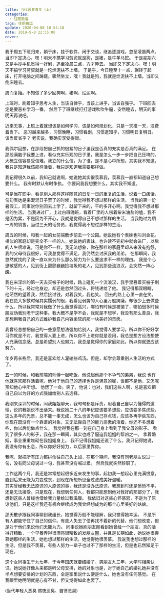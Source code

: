 ```yaml
---
title: 当代恶臭青年（上）
categories:
  - 往期搬运
tags: 往期搬运
update: 2020-04-08 10:54:18
date: 2019-9-8 22:55:00
cover:
---
```


我于周五下班归来，躺于床，挂于软件，闲于交谈，继追逐游戏，忽至凌晨两点。
当即下定决心，嘿！明天不搞学习劳资就是狗，是猪，是牛羊马蛇。  于是星期六又是手抄手机觅得一好剧，追至凌晨三点，方才睡去。
当即又下定决心，嘿！明天不搞学习劳资就是一坨烂泥扶不上墙。
于是乎，今日睡至十一点，辗转于起床，打开电脑之间踌躇。骤然坐立，嘿！我就是狗，我就是烂泥扶不上墙。当即又倒床睡去。

周而复始。不知做了多少回狗啊，猪啊，烂泥啊。  

上班时，刷着知乎思考人生，当该自律乎，当该上进乎，当该自强乎。 下班回去定是要恶补学习一番。 然后下了班继续打打游戏吹吹牛逼，安然睡去，明天的事明天再说吧。

近来无事，上班上着就想该是如何学习，该是如何规划化，只是一天推一天，浪费着当下。
恶习越来越多，习惯晚睡，习惯看剧，习惯逛知乎，习惯明日复明日。 该当反省乎？ 老实说，我确实享受得很。

我偶尔回想，在那段把自己抓的很紧的日子里我是否真的充实是否真的满足。 在那段满脑子我要上进，看似充实乐观的日子里，我是怎么一步一步把自己压垮的。 
大概立信容易受信难。我立的什么信，为了谁，是不是心中所想，其实我不知道，我只是知道我该那样活着，我只是知道我需要那样做。

我记得很久以前，我知己就说啊，她说她其实很羡慕我，羡慕我一直都知道自己想要什么。 我有时默认有时争执。
你要问我我想要什么，其实我不知道。

可是当在职中，看见别人那样这样随意的日复一日的重复的生活，说着一口痞话，句句表达是来混混日子罢了的时候，我觉得我不想过那样的生活。
当我的第一份暑假工，同事说你别回去上学了，就留下来的，干的多开心啊。我觉得我不想过那样的生活。
当我进过厂，上过白班晚班，看着厂里的人唠着柴米油盐的嗑，我不是因为累，不是因为不开心，我就是觉得自己不想过那样的生活。
当我跑过为期一周的销售，当过三天的话务员，我觉得我不想过那样的生活。

周五的时候，和我一起的女前端散步前去一个公园。她说她有个表妹也叫刘金花。 相似的家庭却是完全不一样的人，她说她的表妹，也许读不完初中就会进厂，以后的人生很难说，可是你不一样，我无法想象，你在那样的家庭里却从来没有抱怨，我的父母待我很好，可我总觉得不满足，我仍然会讨厌我的弟弟。    在那瞬间，我忽然就找的了我一直以来为什么那么努力为什么要追求不一样的理由。
我是个心思敏感的人，见到街上颤颤巍巍捡垃圾的老人，见到那些流浪汉，会突然一阵心酸。 

我在来深圳的第一天去买被子的时候，路上碰见一个流浪汉，我手里篡着买被子剩下的十元，经过他身边，却还是忽然回过头，将钱递给了他。  我记得那双眼睛，他茫然的望着我，然后接过钱，对着我笑，我也笑。 回去的路上心里一直在笑。 我在绝大多数时候其实懦弱的很，我看见弱势的人心里万般踌躇，却很少上去做些什么，所以我常常对我做了什么而觉得高兴，哪怕有时候是被骗了，哪怕很多时候朋友劝我别老干这种事。我大概不是学不会，我就是不想学，我没有那么善良，我却想用我自己的方式维护我自己内容柔软的那一块美好的景愿。

我曾经总想把自己的一些意愿想法强加给别人，我觉得人要学习，所以你不好好学习你就是不对，我觉得人要上进，所以你不上进你就是没用，我总是想方设法想使人充满信念感，总是希望别人也努力。我总是觉得你的家庭如此，所以你就更应该努力。

年岁再长些后，我还是喜欢给人灌输些鸡汤。但是，却学会尊重别人生活的方式了。  

五一的时候，和我前端的师傅一起吃饭，他说起他那个不争气的弟弟，我说 也许他就喜欢那样活着呢，他对于他自己的选择也许是满意的呢，谁都不是他，又怎呢预知他心中所想。  他愣了一会，笑了，他说：也对，我们这些人啊，总是喜欢把自己自以为好的方式强加给别人去选择。

我刚来深圳的时候，同我姐姐聊天，我句句都是斥责，用着自己自以为懂得的道理，说的我姐说不出话来。我说她二十八的年纪应该要多想些，应该要多焦虑些，这么多年的光景，总不能一事无成，怎么也该为自己存点钱，应该多再学些东西，你现在既没有一个靠谱的对象，又无法靠自己的能力高傲的活着，你还不多想着些，你以后能做点什么。   我觉得我在那一刻在自己身上看到了我父母的影子。  看到了很多人的影子，我在那一瞬间，其实也成了逼迫我姐姐的帮凶之一。  拿着婚姻，事业重重堆砌在我姐姐身上。  我不记得我姐姐还说了什么，我只记得她说，我没有你有出息，所以你好好努力，以后家里靠你。 

我呢，就把所有压力都拼命往自己头上加，在那个期间，我没有同老朋友说过一句，没有同父母说过一句，我甚至没有喊过累。 然后我就突然辞职了。

工作这两个月，我还是常常想起很多近来发生的事，起初我一想起心里充满恨意，直到后来无能为力变成丧，到现在所想所思全过滤成美好温暖。    
其实曾经我无法原谅的人原谅的事，我还是没办法原谅，我想到时还是愤愤不平，还是无法接受。只是现在，我想到任何人，我都只能想到他对我好的那部分了，我想到这些人曾经也借给我力量给过我温暖。  我依旧对这些心怀感恩，不是为了原谅他们，只是这样我还有机会继续成为我曾经想成为的那个心里美好的姑娘。

那天散步跟我同事聊到我组长，她觉得万般不能理解，我只觉得她幸运。 不是所有人都能守住了自己的信仰。有些人失去了便再找不着新的代替，他们想改变，但是对于他们来说他们无能为力。
同事说她刷朋友圈看到她曾经一个朋友，真的活得好精致，一个早餐弄得很漂亮很精致的发朋友圈，并且是长期如此，她说她很羡慕她那样的生活，她也想过那样的生活，她觉得她很羡慕。 我说我也想过那样的生活，但是我不羡慕，有些人努力一辈子也过不了那样的生活，但是也已然知足于现在。

这个女同事生于九七年，于今年国庆就要结婚了，男朋友九三年，大学时相亲认识。她说她好像从来都是听父母安排，她的对象也是，对于她自己的婚礼她并没有半点想要安排的计划的东西，全是家里说什么便是什么，她也没有任何感觉。   在我眼里她明明就是心有不甘，但又觉得如此也罢了。 

(当代年轻人恶臭   熬夜恶臭、自律恶臭)
